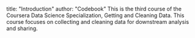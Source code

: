 title: "Introduction"
author: "Codebook"
This is the third course of the Coursera Data Science Specialization, Getting and Cleaning Data. This course focuses on collecting and cleaning data for downstream analysis and sharing.
